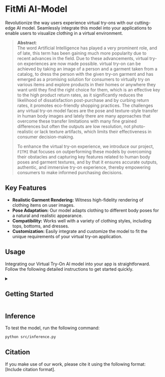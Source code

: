 # FitMi AI-Model

Revolutionize the way users experience virtual try-ons with our cutting-edge AI model. Seamlessly integrate this model into your applications to enable users to visualize clothing in a virtual environment.
> **Abstract**: <br>
> The word Artificial Intelligence has played a very prominent role, and of late, this term has been gaining much more popularity due to recent advances in the field. Due to these advancements, virtual
> try-on experiences are now made possible. 
> virtual try-on can be achieved by taking an image of a person and a garment taken from a catalog, to dress the person with the given try-on garment and has emerged as a promising solution for consumers
> to virtually try on various items and explore products in their homes or anywhere they want until they find the right choice for them, which is an effective key to the high product return rates, as it
> significantly reduces the likelihood of dissatisfaction post-purchase and by curbing return rates, it promotes eco-friendly shopping practices.
> The challenges any virtual try-on model faces are the pose and texture-style transfer in human body images and lately there are many approaches that overcome these transfer limitations with many fine
> grained differences but often the outputs are low resolution, not photo-realistic or lack texture artifacts, which limits their effectiveness in consumer decision-making.
>
> To enhance the virtual try-on experience,
> we introduce our project, ```FITMI``` that focuses on outperforming these models by overcoming their obstacles and capturing key features related to human body poses
> and garment textures, and by that it ensures accurate outputs, authentic, and immersive try-on experience, thereby empowering consumers to make informed purchasing decisions.




## Key Features

- **Realistic Garment Rendering:** Witness high-fidelity rendering of clothing items on user images.
- **Pose Adaptation:** Our model adapts clothing to different body poses for a natural and realistic appearance.
- **Compatibility:** Works well with a variety of clothing styles, including tops, bottoms, and dresses.
- **Customization:** Easily integrate and customize the model to fit the unique requirements of your virtual try-on application.

## Usage

Integrating our Virtual Try-On AI model into your app is straightforward. Follow the following detailed instructions to get started quickly.
<details>
<summary><h2>Getting Started</h2></summary>

### Installation

1. Clone the repository

```sh
git clone https://github.com/FITMI-APP/AI-Model.git
```
2. Install Python dependencies

```sh
conda env create -n FITMI -f FITMI.yml
conda activate FITMI
```

#### additionally, you should install the required packages manually:

  1-install cuda 11.8 from [here](https://developer.nvidia.com/cuda-11-8-0-download-archive)

  2-Install Microsoft Visual C++ Build Tools from [here](https://visualstudio.microsoft.com/visual-cpp-build-tools/)

  3-set "CUDA_PATH=C:\Program Files\NVIDIA GPU Computing Toolkit\CUDA\v11.8"   **Update the path accordingly**

  4-install torch from [here](https://pytorch.org/get-started/locally/)
    or directly type this in your command line:
```sh
pip3 install torch torchvision torchaudio --index-url https://download.pytorch.org/whl/cu118)
```
  5-install cupy from [here](https://docs.cupy.dev/en/stable/install.html#upgrading-cupy)
    or directly type this in your command line: 
```sh
pip install cupy-cuda11x
```
  6-install cuDNN from [here](https://developer.nvidia.com/rdp/cudnn-archive)

  7-copy (lib, include, bin) cuDNN files to the corresponding files in C:\Program Files\NVIDIA GPU Computing Toolkit\CUDA\v11.8 respectively

  8- install xformers
```sh
pip3 install -U xformers --index-url https://download.pytorch.org/whl/cu118
```

### Data Preparation
 #### checkpoints:
We provide checkpoints for our preprocessing and recommendation system's embeddings in addition to our customized dataset used in our recommendation system. Please download the checkpoints, *.pkl and dataset from our [FITMI](https://fcihelwanedu-my.sharepoint.com/:f:/g/personal/tasnim_mohsen_1375_fci_helwan_edu_eg/Eha1Y-GS-6dEoWSpjwTOTJkBiFYrG-hxAF_5UpnQFc3UAg?e=7glxeS) drive.
Once they are downloaded, the folder structure should look like this:

```
├── AI-Model
|   inception-2015-12-05.pt
|   ├── src
|   |   ├── inception-2015-12-05.pt
|   ├── recommendationSystem
|   |   ├── upper_body
|   |   |   ├── cloth
|   |   |   |   ├── *add upper_body data here*
|   |   |   ├── embedding.pkl
|   |   |   ├── filenames.pkl
|   |   ├── lower_body
|   |   |   ├── cloth
|   |   |   |   ├── *add lower_body data here*
|   |   |   ├── embedding.pkl
|   |   |   ├── filenames.pkl
|   |   ├── dresses
|   |   |   ├── cloth
|   |   |   |   ├── *add dresses data here*
|   |   |   ├── embedding.pkl
|   |   |   ├── filenames.pkl
|   |   ├── complementary
|   |   |   ├── male
|   |   |   |  ├── cloth
|   |   |   |  |   ├── *add male data here*
|   |   |   |  ├── embedding.pkl
|   |   |   |  ├── filenames.pkl
|   |   |   ├── female
|   |   |   |  ├── cloth
|   |   |   |  |   ├── *add female data here*
|   |   |   |  ├── embedding.pkl
|   |   |   |  ├── filenames.pkl
|   ├── dresscode_preProcessing
|   |   ├── densePose
|   |   |   ├── projects
|   |   |   |   ├── DensePose
|   |   |   |   |   ├── configs
|   |   |   |   |   |   ├── model_final_162be9.pkl
|   |   ├── openPose
|   |   |   ├── model
|   |   |   |   ├── body_pose_model.pth
|   |   |   |   ├── hand_pose_model.pth
|   |   |   |   ├── body_pose.caffemodel
|   |   |   |   ├── hand_pose.caffemodel
|   |   ├── Parsing
|   |   |   ├── checkpoints
|   |   |   |   ├── exp-schp-201908301523-atr.pth
|   ├── vitonHDpreProcessing
|   |   ├── densePose
|   |   |   ├── projects
|   |   |   |   ├── DensePose
|   |   |   |   |   ├── configs
|   |   |   |   |   |   ├── model_final_162be9.pkl
|   |   ├── openPose
|   |   |   ├── model
|   |   |   |   ├── body_pose_model.pth
|   |   |   |   ├── hand_pose_model.pth
|   |   |   |   ├── body_pose.caffemodel
|   |   |   |   ├── hand_pose.caffemodel
|   |   ├── Parsing
|   |   |   ├── checkpoints
|   |   |   |   ├── exp-schp-201908261155-lip.pth
```

</details>

## Inference

To test the model, run the following command:


```sh
python src/inference.py
```
## Citation

If you make use of our work, please cite it using the following format: [Include citation format].



